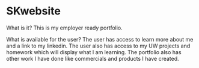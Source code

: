 # SKwebsite

What is it?
This is my employer ready portfolio.

What is available for the user?
The user has access to learn more about me and a link to my linkedin. The user also has access to my UW projects and homework which will display what I am learning. The portfolio also has other work I have done like commercials and products I have created.
